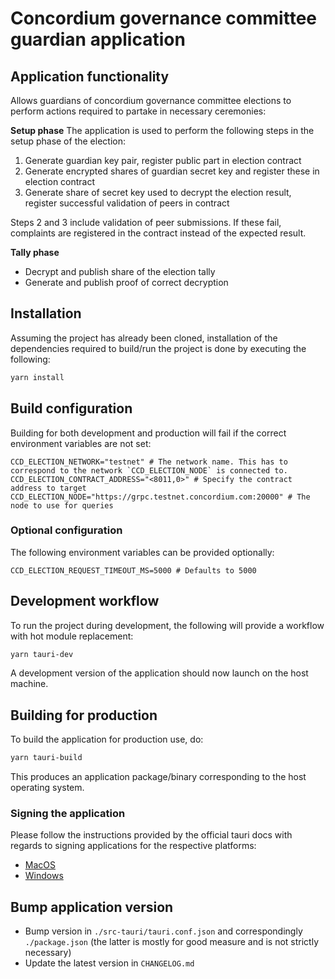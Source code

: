 # Concordium governance committee guardian application

## Application functionality

Allows guardians of concordium governance committee elections to perform actions required to partake in necessary
ceremonies:

**Setup phase**
The application is used to perform the following steps in the setup phase of the election:

1. Generate guardian key pair, register public part in election contract
2. Generate encrypted shares of guardian secret key and register these in election contract
3. Generate share of secret key used to decrypt the election result, register successful validation of peers in contract

Steps 2 and 3 include validation of peer submissions. If these fail, complaints are registered in the contract instead
of the expected result.

**Tally phase**
- Decrypt and publish share of the election tally
- Generate and publish proof of correct decryption

## Installation

Assuming the project has already been cloned, installation of the dependencies required to build/run the project is done
by executing the following:

```bash
yarn install
```

## Build configuration

Building for both development and production will fail if the correct environment variables are not set:

```env
CCD_ELECTION_NETWORK="testnet" # The network name. This has to correspond to the network `CCD_ELECTION_NODE` is connected to.
CCD_ELECTION_CONTRACT_ADDRESS="<8011,0>" # Specify the contract address to target
CCD_ELECTION_NODE="https://grpc.testnet.concordium.com:20000" # The node to use for queries
```

### Optional configuration

The following environment variables can be provided optionally:

```env
CCD_ELECTION_REQUEST_TIMEOUT_MS=5000 # Defaults to 5000
```

## Development workflow

To run the project during development, the following will provide a workflow with hot module replacement:

```bash
yarn tauri-dev
```

A development version of the application should now launch on the host machine.

## Building for production

To build the application for production use, do:

```bash
yarn tauri-build
```

This produces an application package/binary corresponding to the host operating system.

### Signing the application

Please follow the instructions provided by the official tauri docs with regards to signing applications for the
respective platforms:

- [MacOS](https://tauri.app/v1/guides/distribution/sign-macos)
- [Windows](https://tauri.app/v1/guides/distribution/sign-windows#c-prepare-variables)

## Bump application version

- Bump version in `./src-tauri/tauri.conf.json` and correspondingly `./package.json` (the latter is mostly for good
measure and is not strictly necessary)
- Update the latest version in `CHANGELOG.md`
